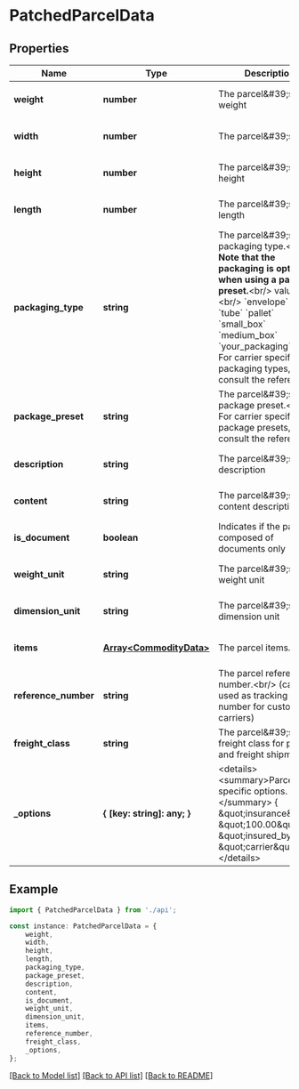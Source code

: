 # PatchedParcelData


## Properties

Name | Type | Description | Notes
------------ | ------------- | ------------- | -------------
**weight** | **number** | The parcel\&#39;s weight | [optional] [default to undefined]
**width** | **number** | The parcel\&#39;s width | [optional] [default to undefined]
**height** | **number** | The parcel\&#39;s height | [optional] [default to undefined]
**length** | **number** | The parcel\&#39;s length | [optional] [default to undefined]
**packaging_type** | **string** | The parcel\&#39;s packaging type.&lt;br/&gt;         **Note that the packaging is optional when using a package preset.**&lt;br/&gt;         values: &lt;br/&gt;         &#x60;envelope&#x60; &#x60;pak&#x60; &#x60;tube&#x60; &#x60;pallet&#x60; &#x60;small_box&#x60; &#x60;medium_box&#x60; &#x60;your_packaging&#x60;&lt;br/&gt;         For carrier specific packaging types, please consult the reference.          | [optional] [default to undefined]
**package_preset** | **string** | The parcel\&#39;s package preset.&lt;br/&gt;         For carrier specific package presets, please consult the reference.          | [optional] [default to undefined]
**description** | **string** | The parcel\&#39;s description | [optional] [default to undefined]
**content** | **string** | The parcel\&#39;s content description | [optional] [default to undefined]
**is_document** | **boolean** | Indicates if the parcel is composed of documents only | [optional] [default to false]
**weight_unit** | **string** | The parcel\&#39;s weight unit | [optional] [default to undefined]
**dimension_unit** | **string** | The parcel\&#39;s dimension unit | [optional] [default to undefined]
**items** | [**Array&lt;CommodityData&gt;**](CommodityData.md) | The parcel items. | [optional] [default to undefined]
**reference_number** | **string** | The parcel reference number.&lt;br/&gt;         (can be used as tracking number for custom carriers)          | [optional] [default to undefined]
**freight_class** | **string** | The parcel\&#39;s freight class for pallet and freight shipments. | [optional] [default to undefined]
**_options** | **{ [key: string]: any; }** | &lt;details&gt;         &lt;summary&gt;Parcel specific options.&lt;/summary&gt;          {             \&quot;insurance\&quot;: \&quot;100.00\&quot;,             \&quot;insured_by\&quot;: \&quot;carrier\&quot;,         }         &lt;/details&gt;          | [optional] [default to undefined]

## Example

```typescript
import { PatchedParcelData } from './api';

const instance: PatchedParcelData = {
    weight,
    width,
    height,
    length,
    packaging_type,
    package_preset,
    description,
    content,
    is_document,
    weight_unit,
    dimension_unit,
    items,
    reference_number,
    freight_class,
    _options,
};
```

[[Back to Model list]](../README.md#documentation-for-models) [[Back to API list]](../README.md#documentation-for-api-endpoints) [[Back to README]](../README.md)
